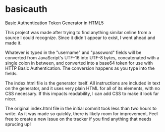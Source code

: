 # basicauth
Basic Authentication Token Generator in HTML5

This project was made after trying to find anything similar online from a source I could recognize. Since it didn't appear to exist, I went ahead and made it.

Whatever is typed in the "username" and "password" fields will be converted from JavaScript's UTF-16 into UTF-8 bytes, concatenated with a single
colon in between, and converted into a base64 token for use with HTTP Basic Authentication. The conversion happens as you type into the fields.

The index.html file is the generator itself. All instructions are included in text on the generator, and it uses very plain HTML for all of its
elements, with no CSS necessary. If this impacts readability, I can add CSS to make it look far nicer.

The original index.html file in the initial commit took less than two hours to write. As it was made so quickly, there is likely room for
improvement. Feel free to create a new issue on the tracker if you find anything that needs sprucing up!
